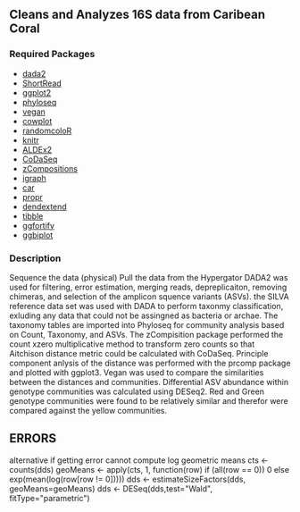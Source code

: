 ## Cleans and Analyzes 16S data from Caribean Coral

### Required Packages
* [dada2](https://bioconductor.org/packages/release/bioc/html/dada2.html)
* [ShortRead](http://bioconductor.org/packages/release/bioc/html/ShortRead.html) 
* [ggplot2](https://cran.r-project.org/package=ggplot2)
* [phyloseq](https://joey711.github.io/phyloseq/) 
* [vegan](https://cran.r-project.org/package=vegan)
* [cowplot](https://cran.r-project.org/web/packages/cowplot/index.html)
* [randomcoloR](https://cran.r-project.org/package=randomcoloR)
* [knitr](https://github.com/yihui/knitr#readme)
* [ALDEx2](https://bioconductor.org/packages/release/bioc/html/ALDEx2.html)
* [CoDaSeq](https://github.com/ggloor/CoDaSeq)
* [zCompositions](https://cran.r-project.org/package=zCompositions)
* [igraph](https://igraph.org/r/)
* [car](https://cran.r-project.org/package=car)
* [propr](https://cran.r-project.org/package=propr)
* [dendextend](https://cran.r-project.org/package=dendextend)
* [tibble](https://tibble.tidyverse.org/)
* [ggfortify](https://cran.r-project.org/package=ggfortify)
* [ggbiplot](https://github.com/vqv/ggbiplot)


### Description

Sequence the data (physical)
Pull the data from the Hypergator
DADA2 was used for filtering, error estimation, merging reads, depreplicaiton, removing chimeras, and selection of the amplicon squence variants (ASVs). the SILVA reference data set was used with DADA to perform taxonmy classification, exluding any data that could not be assingned as bacteria or archae. The taxonomy tables are imported into Phyloseq for community analysis based on Count, Taxonomy, and ASVs. The zCompisition package performed the count xzero multiplicative method  to transform zero counts so that  Aitchison distance metric could be calculated with CoDaSeq. Principle component anlysis of the distance was performed with the prcomp package and plotted with ggplot3. Vegan was used to compare the similarities between the distances and communities. Differential ASV abundance within genotype communities was calculated using DESeq2. Red and Green genotype communities were found to be relatively similar and therefor were compared against the yellow communities.

## ERRORS
alternative if getting error cannot compute log geometric means
cts <- counts(dds)
geoMeans <- apply(cts, 1, function(row) if (all(row == 0)) 0 else exp(mean(log(row[row != 0]))))
dds <- estimateSizeFactors(dds, geoMeans=geoMeans)
dds <- DESeq(dds,test="Wald", fitType="parametric")
